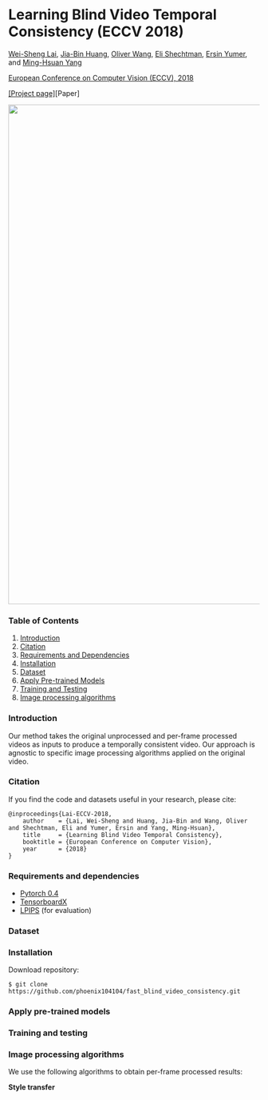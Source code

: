 # Learning Blind Video Temporal Consistency (ECCV 2018) 

[Wei-Sheng Lai](http://graduatestudents.ucmerced.edu/wlai24/), 
[Jia-Bin Huang](https://filebox.ece.vt.edu/~jbhuang/), 
[Oliver Wang](http://www.oliverwang.info/), 
[Eli Shechtman](https://research.adobe.com/person/eli-shechtman/), 
[Ersin Yumer](http://www.meyumer.com/), 
and [Ming-Hsuan Yang](http://faculty.ucmerced.edu/mhyang/)

[European Conference on Computer Vision (ECCV), 2018](https://eccv2018.org/)

[[Project page]](http://vllab.ucmerced.edu/wlai24/video_consistency/)[Paper]

<img src="teaser_small.gif" width="1000">

### Table of Contents
1. [Introduction](#introduction)
1. [Citation](#citation)
1. [Requirements and Dependencies](#requirements-and-dependencies)
1. [Installation](#installation)
1. [Dataset](#dataset)
1. [Apply Pre-trained Models](#apply-pre-trained-models)
1. [Training and Testing](#training-and-testing)
1. [Image processing algorithms](#image-processing-algorithms)

### Introduction
Our method takes the original unprocessed and per-frame processed videos as inputs to produce a temporally consistent video. Our approach is agnostic to specific image processing algorithms applied on the original video.




### Citation

If you find the code and datasets useful in your research, please cite:
    
    @inproceedings{Lai-ECCV-2018,
        author    = {Lai, Wei-Sheng and Huang, Jia-Bin and Wang, Oliver and Shechtman, Eli and Yumer, Ersin and Yang, Ming-Hsuan}, 
        title     = {Learning Blind Video Temporal Consistency}, 
        booktitle = {European Conference on Computer Vision},
        year      = {2018}
    }
    

### Requirements and dependencies
- [Pytorch 0.4](https://pytorch.org/)
- [TensorboardX](https://github.com/lanpa/tensorboardX)
- [LPIPS](https://github.com/richzhang/PerceptualSimilarity) (for evaluation)


### Dataset


### Installation
Download repository:

    $ git clone https://github.com/phoenix104104/fast_blind_video_consistency.git


### Apply pre-trained models


### Training and testing

### Image processing algorithms
We use the following algorithms to obtain per-frame processed results:

**Style transfer**

